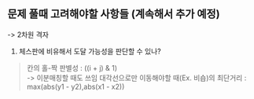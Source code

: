 ## 문제 풀때 고려해야할 사항들 (계속해서 추가 예정)

-> 2차원 격자 
1. 체스판에 비유해서 도달 가능성을 판단할 수 있나?
  > 칸의 홀-짝 판별성 : ((i + j) & 1) <br> -> 이분매칭할 때도 쓰임
  > 대각선으로만 이동해야할 때(Ex. 비숍)의 최단거리 : max(abs(y1 - y2),abs(x1 - x2)) <br>
  
